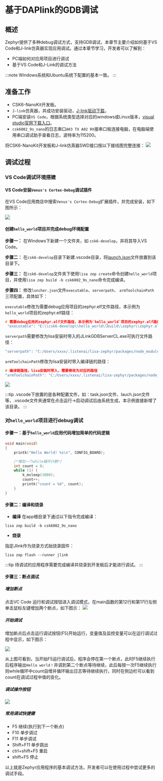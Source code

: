 # 基于DAPlink的GDB调试

## 概述
Zephyr提供了多种debug调试方式，支持GDB调试，本章节主要介绍如何基于VS Code和J-link仿真器实现应用调试。通过本章节学习，开发者可以了解到：
- PC端如何对应用项目进行调试
- 基于VS Code和J-Link的调试方法

:::note
Windows系统和Ubuntu系统下配置的基本一致。
:::

## 准备工作
- CSK6-NanoKit开发板。
- `J-link`仿真器，并成功安装驱动，[J-link驱动下载](https://iflyos-external.oss-cn-shanghai.aliyuncs.com/public/lsopen/zephyr/%E5%B7%A5%E5%85%B7/JLink_Windows_V630d.exe)。
- PC端安装`VS Code`，根据系统类型选择对应的windows或Linux版本，[visual studio官网下载入口](https://code.visualstudio.com/Download)。
- `csk6002_9s_nano`的日志串口`A03 TX A02 RX`接串口板连接电脑，在电脑端使用串口调试助手查看日志，波特率为115200。

将CSK6-NanoKit开发板和J-link仿真器SWD接口按以下接线图完整连接：
![](./files/connect.png)

## 调试过程
### VS Code调试环境搭建
#### VS Code安装`Venus's Cortex-Debug`调试插件
在VS Code应用商店中搜索`Venus's Cortex-Debug`扩展插件，并完成安装，如下图所示：

![](./files/venus-debug.png)

#### 创建`hello_world`项目并完成debug环境配置

**步骤一：** 在Windows下新建一个文件夹，如 `csk6-develop`，并将其导入VS Code。

**步骤二：** 在`csk6-develop`目录下新建.vscode目录，将[launch.json](https://iflyos-external.oss-cn-shanghai.aliyuncs.com/public/lsopen/zephyr/%E5%8A%9F%E8%83%BD%E6%96%87%E4%BB%B6/launch.json)文件放置到该目录下。

**步骤三：** 在`csk6-develop`文件夹下使用`lisa zep create`命令创建`hello_world`项目，并使用`lisa zep build -b csk6002_9s_nano`命令完成编译。

**步骤四：** 修改`luncher.json`文件`executable`、`serverpath`、 `armToolchainPath`三项配置，具体如下：

`executable`修改为需要debug应用项目的zephyr.elf文件路径，本示例为`hello_world`项目的zephyr.elf路径：
```c 
# 需要debug应用的zephyr.elf文件路径，本示例为`hello_world`项目的zephyr.elf路径
 "executable": "E:\\csk6-develop\\hello_world\\build\\zephyr\\zephyr.elf",
```

`serverpath`需要修改为lisa安装时带入的JLinkGDBServerCL.exe可执行文件路径：
```c 
"serverpath": "C:/Users/xxxx/.listenai/lisa-zephyr/packages/node_modules/@binary/jlink-venus/binary/JLinkGDBServerCL.exe",
```

`armToolchainPath`修改为lisa安装时带入编译链的路径：
```c 
# 编译链路径，lisa安装时带入，需要修改为对应的路径
"armToolchainPath": "C:/Users/xxxx/.listenai/lisa-zephyr/packages/node_modules/@binary/gcc-arm-none-eabi-9/binary/bin",
``` 

![](./files/venus-debug_config.png)

:::tip
.vscode下放置的是各种配置文件，如：task.json文件、lauch.json文件等，.vscode文件夹通常在点击运行->启动调试后由系统生成，本示例直接新增了该目录。
:::

### 对`hello_world`项目进行debug调试
#### 步骤一：基于`hello_world`应用代码增加简单的代码逻辑
```c
void main(void)
{
	printk("Hello World! %s\n", CONFIG_BOARD);

    /*增加一个while循环计数*/
    int count = 0;
	while (1) {
        k_msleep(1000);
        count++;
        printk("count = %d", count);
	}
}
```
#### 步骤二：编译和烧录  
- **编译**
在app根目录下通过以下指令完成编译：
```
lisa zep build -b csk6002_9s_nano
```
- **烧录**   

指定Jlink作为烧录方式始烧录固件：
```
lisa zep flash --runner jlink
```

:::tip
待调试的应用程序需要完成编译并烧录到开发板后才能进行调试。
:::

#### 步骤三：断点调试
##### 增加断点

点击VC Code 运行和调试按钮进入调试模式，在main函数的第12行和第17行左侧单击鼠标左键增加两个断点，如下图示：
![](./files/venus-debug_rundebug.png)


##### 开始调试  
增加断点后点击运行调试按钮(F5)开始运行，变量值及监控变量可以在运行调试过程中显示，如下图示：

![](./files/venus-debug_rundebug02.png)

从上图可看到，当开始F5运行调试后，程序会停在第一个断点，此时F5继续执行后程序输出`Hello world！`并调到第二个断点等待继续，此后每按一次F5继续执行则while循环中count自增并循环输出日志等待继续执行，同时在侧边栏可以看到count在调试过程中值的变化。

##### 调试操作按钮

![](./files/debug_but.png)

##### 常用调试快捷键
- F5 继续(执行到下一个断点)
- F10 单步调过
- F11 单步调试
- Shift+F11 单步跳出
- ctrl+shift+F5 重启
- shift+F5 停止

以上就是Zephyr应用程序的基本调试方法，开发者可以在使用过程中尝试更多的调试手段。




